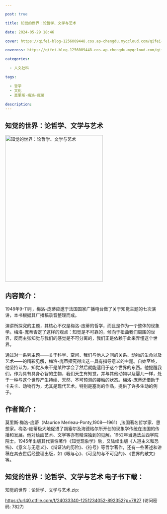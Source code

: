 ```yaml
---

post: true

title: 知觉的世界：论哲学、文学与艺术

date: 2024-05-29 18:46

cover: https://qifei-blog-1256009448.cos.ap-chengdu.myqcloud.com/qifei-blog/65268cccc458853aef8e16c3.jpg

coveross: https://qifei-blog-1256009448.cos.ap-chengdu.myqcloud.com/qifei-blog/65268cccc458853aef8e16c3.jpg

categories:

  - 人文社科

tags:

  - 哲学
  - 文化
  - 莫里斯·梅洛-庞蒂

description:
---
```


## 知觉的世界：论哲学、文学与艺术
<img alt="知觉的世界：论哲学、文学与艺术 " class="aligncenter loaded" data-was-processed="true" decoding="async" fetchpriority="high" height="471" src="https://qifei-blog-1256009448.cos.ap-chengdu.myqcloud.com/qifei-blog/65268cccc458853aef8e16c3.jpg " style="cursor: zoom-in;" width="314"/>

## 内容简介：

1948年9-11月，梅洛-庞蒂应邀于法国国家广播电台做了关于知觉主题的七次演讲，本书根据其广播稿录音整理而成。

演讲所探究的主题，其核心不仅是梅洛-庞蒂的哲学，而且是作为一个整体的现象学。梅洛-庞蒂否定了这样的观点：知觉是不可靠的，倾向于扭曲我们周围的世界，反而主张知觉与我们的感觉是不可分离的，我们正是依赖于此来弄懂这个世界。

通过对一系列主题——关于科学、空间、我们与他人之间的关系、动物的生命以及艺术——的精彩见解，梅洛-庞蒂探究得出这一具有指导意义的主题。自始至终，他坚持认为，知觉从来不是某种学会了然后就能适用于这个世界的东西。他提醒我们，作为具有具身心智的生物，我们天生有知觉，并与其他动物以及婴儿一样，处于一种与这个世界产生持续、天然、不可预测的接触的状态。梅洛-庞蒂还借助于卡夫卡、动物行为，尤其是现代艺术，特别是塞尚的作品，提供了许多生动的例子。

## 作者简介：

莫里斯·梅洛-庞蒂（Maurice Merleau-Ponty,1908—1961）,法国著名哲学家、思想家。梅洛-庞蒂极大地促进了胡塞尔及海德格尔所开创的现象学传统在法国的传播和发展。他对绘画艺术、文学等亦有精深独到的见解。1952年当选法兰西学院院士。1945年出版其代表性著作《知觉现象学》后，又陆续出版《人道主义和恐怖》、《意义与无意义》、《辩证法的历险》、《符号》等哲学著作，还有一些著述和讲稿在其去世后经整理出版，如《眼与心》、《可见的与不可见的》、《世界的散文》等。

## 知觉的世界：论哲学、文学与艺术 电子书下载：

知觉的世界：论哲学、文学与艺术.zip: 

https://url40.ctfile.com/f/24033340-1251234052-892352?p=7827 (访问密码: 7827)
